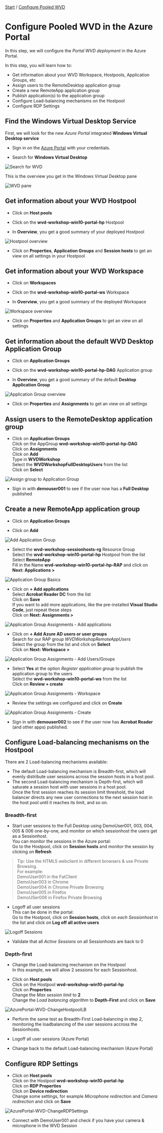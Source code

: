 [Start](/CA-Microsoft-WVD_ARM-Workshop/) / [Configure Pooled WVD](/CA-Microsoft-WVD_ARM-Workshop/Configure%20WVD%20in%20Portal)

# Configure Pooled WVD in the Azure Portal

In this step, we will configure the *Portal WVD deployment* in the Azure Portal.

In this step, you will learn how to:
* Get information about your WVD Workspace, Hostpools, Application Groups, etc
* Assign users to the RemoteDesktop application group
* Create a new RemoteApp application group
* Publish application(s) to the application group
* Configure Load-balancing mechanisms on the Hostpool
* Configure RDP Settings

## Find the Windows Virtual Desktop Service

First, we will look for the new *Azure Portal* integrated **Windows Virtual Desktop service**

- Sign in on the [Azure Portal](https://portal.azure.com) with your credentials.

- Search for **Windows Virtual Desktop**

![Search for WVD](https://michawets.github.io/CA-Microsoft-WVD_ARM-Workshop/images/AzurePortal-SearchWindowsVirtualDesktop.png)

This is the overview you get in the Windows Virtual Desktop pane

![WVD pane](https://michawets.github.io/CA-Microsoft-WVD_ARM-Workshop/images/AzurePortal-SearchWindowsVirtualDesktop-Overview.png)

## Get information about your WVD Hostpool

- Click on **Host pools**

- Click on the **wvd-workshop-win10-portal-hp** Hostpool

- In **Overview**, you get a good summary of your deployed Hostpool

![Hostpool overview](https://michawets.github.io/CA-Microsoft-WVD_ARM-Workshop/images/AzurePortal-WVD-ReviewHostpoolSettings.png)

- Click on **Properties**, **Application Groups** and **Session hosts** to get an view on all settings in your Hostpool

## Get information about your WVD Workspace

- Click on **Workspaces**

- Click on the **wvd-workshop-win10-portal-ws** Workspace

- In **Overview**, you get a good summary of the deployed Workspace

![Workspace overview](https://michawets.github.io/CA-Microsoft-WVD_ARM-Workshop/images/AzurePortal-WVD-ReviewWorkspaceSettings.png)

- Click on **Properties** and **Application Groups** to get an view on all settings

## Get information about the default WVD Desktop Application Group

- Click on **Application Groups**

- Click on the **wvd-workshop-win10-portal-hp-DAG** Application group

- In **Overview**, you get a good summary of the default **Desktop Application Group**

![Application Group overview](https://michawets.github.io/CA-Microsoft-WVD_ARM-Workshop/images/AzurePortal-WVD-ReviewApplicationGroupSettings.png)

- Click on **Properties** and **Assignments** to get an view on all settings

## Assign users to the RemoteDesktop application group

- Click on **Application Groups**<br/>
Click on the AppGroup **wvd-workshop-win10-portal-hp-DAG**<br/>
Click on **Assignments**<br/>
Click on **Add**<br/>
Type in **WVDWorkshop**<br/>
Select the **WVDWorkshopFullDesktopUsers** from the list<br/>
Click on **Select**

![Assign group to Application Group](https://michawets.github.io/CA-Microsoft-WVD_ARM-Workshop/images/AzurePortal-WVD-ChangeApplicationGroup-Assignments.png)

- Sign in with **demouser001** to see if the user now has a **Full Desktop** published

## Create a new RemoteApp application group

- Click on **Application Groups**

- Click on **Add**

![Add Application Group](https://michawets.github.io/CA-Microsoft-WVD_ARM-Workshop/images/AzurePortal-WVD-CreateApplicationGroup.png)

- Select the **wvd-workshop-sessionhosts-rg** Resource Group<br/>
Select the **wvd-workshop-win10-portal-hp** Hostpool from the list<br/>
Select **RemoteApp**<br/>
Fill in the Name **wvd-workshop-win10-portal-hp-RAP** and click on **Next: Applications >**

![Application Group Basics](https://michawets.github.io/CA-Microsoft-WVD_ARM-Workshop/images/AzurePortal-WVD-CreateApplicationGroup-Basics.png)

- Click on **+ Add applications**<br/>
Select **Acrobat Reader DC** from the list<br/>
Click on **Save**<br/>
If you want to add more applications, like the pre-installed **Visual Studio Code**, just repeat these steps<br/>
Click on **Next: Assignments >**

![Application Group Assignments - Add applications](https://michawets.github.io/CA-Microsoft-WVD_ARM-Workshop/images/AzurePortal-WVD-CreateApplicationGroup-Applications.png)

- Click on **+ Add Azure AD users or user groups**<br/>
Search for our RAP group *WVDWorkshopRemoteAppUsers*<br/>
Select the group from the list and click on **Select**<br/>
Click on **Next: Workspace >**

![Application Group Assignments - Add Users/Groups](https://michawets.github.io/CA-Microsoft-WVD_ARM-Workshop/images/AzurePortal-WVD-CreateApplicationGroup-Assignments-1.png)


- Select **Yes** at the option *Register application group* to publish the application group to the users<br/>
Select the **wvd-workshop-win10-portal-ws** from the list<br/>
Click on **Review + create**

![Application Group Assignments - Workspace](https://michawets.github.io/CA-Microsoft-WVD_ARM-Workshop/images/AzurePortal-WVD-CreateApplicationGroup-Workspace.png)

- Review the settings we configured and click on **Create**

![Application Group Assignments - Create](https://michawets.github.io/CA-Microsoft-WVD_ARM-Workshop/images/AzurePortal-WVD-CreateApplicationGroup-Create.png)

- Sign in with **demouser002** to see if the user now has **Acrobat Reader** (and other apps) published.

## Configure Load-balancing mechanisms on the Hostpool

There are 2 Load-balancing mechanisms available:

- The default Load-balancing mechanism is Breadth-first, which will evenly distribute user sessions across the session hosts in a host pool.
- The second Load-balancing mechanism is Depth-first, which will saturate a session host with user sessions in a host pool.<br/>
Once the first session reaches its session limit threshold, the load balancer directs any new user connections to the next session host in the host pool until it reaches its limit, and so on.

### Breadth-first

- Start user sessions to the Full Desktop using DemoUser001, 003, 004, 005 & 006 one-by-one, and monitor on which sessionhost the users get as a Sessionhost.<br/>
You can monitor the sessions in the Azure portal:<br/>
Go to the Hostpool, click on **Session hosts** and monitor the session by clicking on **Refresh**

 > Tip: Use the HTML5 webclient in different browsers & use Private Browsing.<br/>
 > For example: <br/>
 > DemoUser001 in the FatClient<br/>
 > DemoUser003 in Chrome<br/>
 > DemoUser004 in Chrome Private Browsing<br/>
 > DemoUser005 in Firefox<br/>
 > DemoUSer006 in Firefox Private Browsing

- Logoff all user sessions<br/>
This can be done in the portal:<br/>
Go to the Hostpool, click on **Session hosts**, click on *each Sessionhost* in the list and click on **Log off all active users**

![Logoff Sessions](https://michawets.github.io/CA-Microsoft-WVD_ARM-Workshop/images/AzurePortal-WVD-LogoffSessions.png)

- Validate that all *Active Sessions* on all Sessionhosts are back to 0

### Depth-first

- Change the Load-balancing mechanism on the Hostpool<br/>
In this example, we will allow 2 sessions for each Sessionhost.

- Click on **Host pools**<br/>
Click on the Hostpool **wvd-workshop-win10-portal-hp**<br/>
Click on **Properties**<br/>
Change the *Max session limit* to **2**<br/>
Change the *Load balancing algorithm* to **Depth-First** and click on **Save**

![AzurePortal-WVD-ChangeHostpoolLB](https://michawets.github.io/CA-Microsoft-WVD_ARM-Workshop/images/AzurePortal-WVD-ChangeHostpoolLB.png)

- Perform the same test as Breadth-First Load-balancing in step 2, monitoring the loadbalancing of the user sessions accross the Sessionhosts.<br/>

- Logoff all user sessions (Azure Portal)

- Change back to the default Load-balancing mechanism (Azure Portal)

## Configure RDP Settings

- Click on **Host pools**<br/>
Click on the Hostpool **wvd-workshop-win10-portal-hp**<br/>
Click on **RDP Properties**<br/>
Click on **Device redirection**<br/>
Change some settings, for example *Microphone redirection* and *Camera redirection* and click on **Save**

![AzurePortal-WVD-ChangeRDPSettings](https://michawets.github.io/CA-Microsoft-WVD_ARM-Workshop/images/AzurePortal-WVD-ChangeRDPSettings.png)

- Connect with DemoUser001 and check if you have your camera & microphone in the WVD Session




<script type="text/javascript">
    setTimeout(function() { 
            document.getElementById("sidebar").style.display = "none";
            document.getElementById("main-content").style.width = "90%"
            var x = document.getElementsByClassName('inner clearfix'); 
            x[0].style.width = "75%";
            var x = document.getElementsByClassName('inner'); 
            x[0].style.width = "90%";
            var x = document.getElementsByTagName('h1'); 
            x[0].style.width = "90%";
            x[0].style.textAlign = "center"
            x[0].innerHTML = "Microsoft & Cloud-Architect WVD Workshop"
        }, 250);
</script>